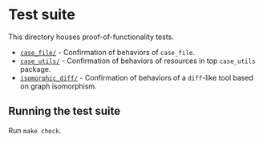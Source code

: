 # Test suite

This directory houses proof-of-functionality tests.
* [`case_file/`](case_file/) - Confirmation of behaviors of `case_file`.
* [`case_utils/`](case_utils/) - Confirmation of behaviors of resources in top `case_utils` package.
* [`isomorphic_diff/`](isomorphic_diff/) - Confirmation of behaviors of a `diff`-like tool based on graph isomorphism.


## Running the test suite

Run `make check`.
